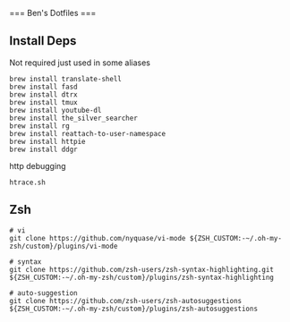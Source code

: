 === Ben's Dotfiles ===

## Install Deps

Not required just used in some aliases

```
brew install translate-shell
brew install fasd
brew install dtrx
brew install tmux
brew install youtube-dl
brew install the_silver_searcher
brew install rg
brew install reattach-to-user-namespace
brew install httpie
brew install ddgr
```

http debugging
```
htrace.sh
```

## Zsh
```
# vi
git clone https://github.com/nyquase/vi-mode ${ZSH_CUSTOM:-~/.oh-my-zsh/custom}/plugins/vi-mode

# syntax
git clone https://github.com/zsh-users/zsh-syntax-highlighting.git ${ZSH_CUSTOM:-~/.oh-my-zsh/custom}/plugins/zsh-syntax-highlighting

# auto-suggestion
git clone https://github.com/zsh-users/zsh-autosuggestions ${ZSH_CUSTOM:-~/.oh-my-zsh/custom}/plugins/zsh-autosuggestions
```
